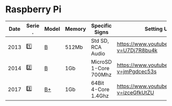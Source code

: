 # Raspberry Pi

| Date | Serie .  | Model                                                                              | Memory | Specific Signs    | Setting Up                                       |
|------|---------|------------------------------------------------------------------------------------|--------|-------------------|---------------------------------------------------|
| 2013 | :one:   | [B](https://raspberry-projects.com/pi/category/pi-hardware/raspberry-pi-model-b)  | 512Mb  | Std SD, RCA Audio | https://www.youtube.com/watch?v=U7Dj7R8bu4k       |
| 2014 | :two:   | [B](https://raspberry-projects.com/pi/category/pi-hardware/raspberry-pi-2-model-b)| 1Gb  | MicroSD 1-Core 700Mhz | https://www.youtube.com/watch?v=jmPgdcec53s       |
| 2017 | :three: | [B+](https://raspberry-projects.com/pi/category/pi-hardware/raspberry-pi-3-model-b-pi-hardware)| 1Gb  | 64Bit 4-Core 1.4Ghz | https://www.youtube.com/watch?v=izceGfkUtZU       |

